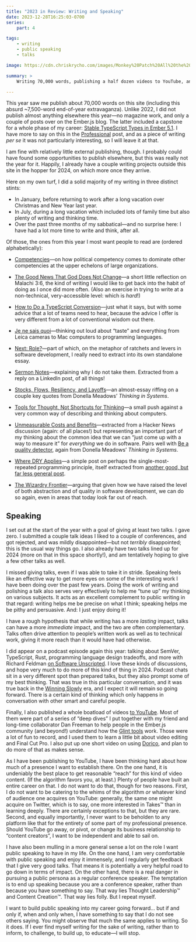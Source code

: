 ```yaml
---
title: "2023 in Review: Writing and Speaking"
date: 2023-12-28T16:25:03-0700
series:
    part: 4

tags:
    - writing
    - public speaking
    - talks

image: https://cdn.chriskrycho.com/images/Monkey%20Patch%20All%20the%20Things.jpg

summary: >
    Writing 70,000 words, publishing a half dozen videos to YouTube, and giving exactly zero talks.

---
```



This year saw me publish about 70,000 words on this site (including this absurd ~7,500-word end-of-year extravaganza). Unlike 2022, I did not publish almost anything elsewhere this year—no magazine work, and only a couple of posts over on the Ember.js blog. The latter included a capstone for a whole phase of my career: [Stable TypeScript Types in Ember 5.1](https://blog.emberjs.com/stable-typescript-types-in-ember-5-1/). I have more to say on this in the [Professional](https://v5.chriskrycho.com/journal/2023-in-review/professional) post, and as a piece of writing *per se* it was not particularly interesting, so I will leave it at that.

I am fine with relatively little external publishing, though. I probably could have found some opportunities to publish elsewhere, but this was really not the year for it. Happily, I already have a couple writing projects outside this site in the hopper for 2024, on which more once they arrive.

Here on my own turf, I did a solid majority of my writing in three distinct stints:

- In January, before returning to work after a long vacation over Christmas and New Year last year.
- In July, during a long vacation which included lots of family time but also plenty of writing and thinking time.
- Over the past three months of my sabbatical—and no surprise here: I have had a lot more time to write and think, after all.

Of those, the ones from this year I most want people to read are (ordered alphabetically):

- [Competencies](https://v5.chriskrycho.com/journal/competencies/)—on how political competency comes to dominate other competencies at the upper echelons of large organizations.

- [The Good News That God Does Not Change](https://v5.chriskrycho.com/journal/good-news-god-does-not-change/)—a short little reflection on Malachi 3:6, the kind of writing I would like to get back into the habit of doing as I once did more often. (Also an exercise in trying to write at a non-technical, very-accessible level: which is *hard*!)

- [How to Do a TypeScript Conversion](https://v5.chriskrycho.com/journal/how-to-do-a-typescript-conversion/)—just what it says, but with some advice that a lot of teams need to hear, because the advice I offer is very different from a lot of conventional wisdom out there.

- [Je ne sais quoi](https://v5.chriskrycho.com/journal/je-ne-sais-quoi/)—thinking out loud about “taste” and everything from Leica cameras to Mac computers to programming languages.

- [Next: Role?](https://v5.chriskrycho.com/journal/next/role/)—part of which, on the metaphor of ratchets and levers in software development, I really need to extract into its own standalone essay.

- [Sermon Notes](https://v5.chriskrycho.com/journal/sermon-notes/)—explaining why I do not take them. Extracted from a reply on a LinkedIn post, of all things!

- [Stocks, Flows, Resiliency, and Layoffs](https://v5.chriskrycho.com/library/thinking-in-systems/stocks-flows-resiliency-layoffs/)—an almost-essay riffing on a couple key quotes from Donella Meadows’ <cite>Thinking in Systems</cite>.

- [Tools for Thought, Not Shortcuts for Thinking](https://v5.chriskrycho.com/library/tools-for-thought-not-shortcuts-for-thinking/)—a small push against a very common way of describing and thinking about computers.

- [Unmeasurable Costs and Benefits](https://v5.chriskrycho.com/journal/unmeasurable-costs-and-benefits/)—extracted from a Hacker News discussion (again: of all places!) but representing an important part of my thinking about the common idea that we can “just come up with a way to measure it” for *everything* we do in software. Pairs well with [Be a quality detector](https://v5.chriskrycho.com/library/thinking-in-systems/be-a-quality-detector/), again from Donella Meadows’ <cite>Thinking in Systems</cite>.

- [Where DRY Applies](https://v5.chriskrycho.com/journal/where-dry-applies/)—a simple post on perhaps the single-most-repeated programming principle, itself extracted from [another good, but far less general post](https://v5.chriskrycho.com/journal/unsafe/).

- [The Wizardry Frontier](https://v5.chriskrycho.com/journal/wizardry-frontier/)—arguing that given how we have raised the level of both abstraction and of quality in software development, we can do so again, even in areas that today look far out of reach.

## Speaking

I set out at the start of the year with a goal of giving at least two talks. I gave zero. I submitted a couple talk ideas I liked to a couple of conferences, and got rejected, and was mildly disappointed—but not *terribly* disappointed; this is the usual way things go. I also already have two talks lined up for 2024 (more on that in this space shortly!), and am tentatively hoping to give a few other talks as well.

I missed giving talks, even if I was able to take it in stride. Speaking feels like an effective way to get more eyes on some of the interesting work I have been doing over the past few years. Doing the work of writing and polishing a talk also serves very effectively to help me “tune up” my thinking on various subjects. It acts as an excellent complement to public writing in that regard: writing helps me be precise on what I think; speaking helps me be pithy and persuasive. And: I just enjoy doing it!

<aside>

I have a rough hypothesis that while writing has a more *lasting* impact, talks can have a more *immediate* impact, and the two are often complementary. Talks often drive attention to people’s written work as well as to technical work, giving it more reach than it would have had otherwise.

</aside>

I did appear on a podcast episode again this year: talking about SemVer, TypeScript, Rust, programming language design tradeoffs, and more with Richard Feldman [on Software Unscripted](https://open.spotify.com/episode/43Jg9r2jOGRUYaQx5YOXO2). I love these kinds of discussions, and hope very much to do more of this kind of thing in 2024. Podcast chats sit in a very different spot than prepared talks, but they also prompt some of my best thinking. That was true in this particular conversation, and it was true back in the [Winning Slowly](https://winningslowly.org) era, and I expect it will remain so going forward. There is a certain kind of thinking which only happens in conversation with other smart and careful people.

Finally, I also published a whole boatload of videos [to YouTube](https://www.youtube.com/@ChrisKrycho). Most of them were part of a series of “deep dives” I put together with my friend and long-time collaborator Dan Freeman to help people in the Ember.js community (and beyond!) understand how the [Glint tools](https://typed-ember.gitbook.io/glint) work. Those were a lot of fun to record, and I used them to learn a little bit about video editing and Final Cut Pro. I also put up one short video on using [Dorico](https://www.steinberg.net/dorico/), and plan to do more of that as makes sense.

As I have been publishing to YouTube, I have been thinking hard about how much of a presence I want to establish there. On the one hand, it is undeniably the best place to get reasonable “reach” for this kind of video content. (If the algorithm favors you, at least.) Plenty of people have built an entire career on that. I do not want to do that, though for two reasons. First, I do not want to be catering to the whims of the algorithm *or* whatever kind of audience one acquires on YouTube: generally, the same one might acquire on Twitter, which is to say, one more interested in Takes™ than in learning deeply. There are certainly exceptions to that, but they are rare. Second, and equally importantly, I never want to be beholden to any platform like that for the entirety of some part of my professional presence. Should YouTube go away, or pivot, or change its business relationship to “content creators”, I want to be independent and able to sail on.

I have also been mulling in a more general sense a lot on the role I want public speaking to have in my life. On the one hand, I am very comfortable with public speaking and enjoy it immensely, and I regularly get feedback that I give very good talks. That means it is potentially a very helpful road to go down in terms of impact. On the other hand, there is a real danger in pursuing a public persona as a regular conference speaker. The temptation is to end up speaking because you are a conference speaker, rather than because you have something to say. That way lies Thought Leadership™ and Content Creation™. That way lies folly. But I repeat myself.

I want to build public speaking into my career going forward… but if and only if, when and only when, I have something to say that I do not see others saying. You might observe that much the same applies to writing. So it does. If I ever find myself writing for the sake of writing, rather than to inform, to challenge, to build up, to educate—I will stop.
